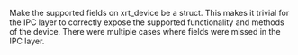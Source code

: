 Make the supported fields on xrt_device be a struct. This makes it trivial for
the IPC layer to correctly expose the supported functionality and methods of the
device. There were multiple cases where fields were missed in the IPC layer.
